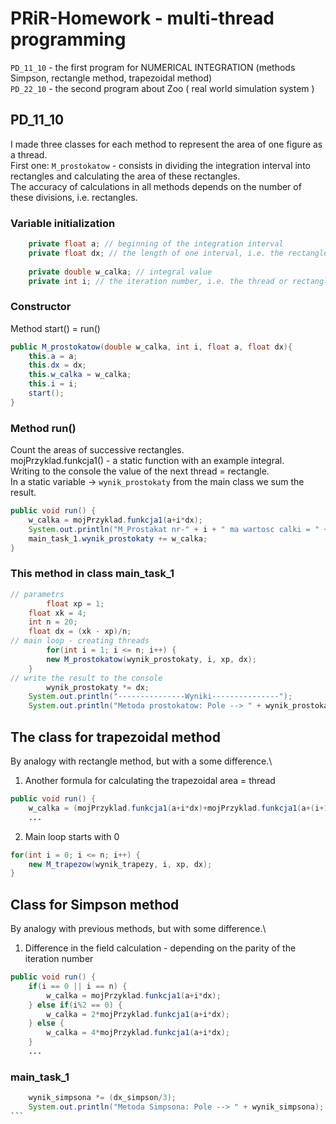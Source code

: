 # PRiR-Homework - multi-thread programming
```PD_11_10``` - the first program for NUMERICAL INTEGRATION (methods Simpson, rectangle method, trapezoidal method) \
```PD_22_10``` - the second program about Zoo ( real world simulation system ) 
## PD_11_10 
I made three classes for each method to represent the area of one figure as a thread.\
First one: ```M_prostokatow``` - consists in dividing the integration interval into rectangles and calculating the area of these rectangles.\
The accuracy of calculations in all methods depends on the number of these divisions, i.e. rectangles.
### Variable initialization
```java
  	private float a; // beginning of the integration interval
	private float dx; // the length of one interval, i.e. the rectangle after the division 
	
	private double w_calka; // integral value
	private int i; // the iteration number, i.e. the thread or rectangle
```
### Constructor
Method start() = run()
```java
public M_prostokatow(double w_calka, int i, float a, float dx){
	this.a = a;
	this.dx = dx;
	this.w_calka = w_calka;
	this.i = i;
	start();
}
```
### Method run()
Count the areas of successive rectangles.\
mojPrzyklad.funkcja1() - a static function with an example integral.\
Writing to the console the value of the next thread = rectangle.\
In a static variable -> ```wynik_prostokaty``` from the main class we sum the result.
```java
public void run() {
	w_calka = mojPrzyklad.funkcja1(a+i*dx);
	System.out.println("M_Prostakat nr-" + i + " ma wartosc calki = " + w_calka);
	main_task_1.wynik_prostokaty += w_calka;
}
```
### This method in class main_task_1
```java
// parametrs
    	float xp = 1;
	float xk = 4;
	int n = 20;
	float dx = (xk - xp)/n;
// main loop - creating threads
    	for(int i = 1; i <= n; i++) {
		new M_prostokatow(wynik_prostokaty, i, xp, dx);
	}
// write the result to the console
    	wynik_prostokaty *= dx;
	System.out.println("---------------Wyniki---------------");
	System.out.println("Metoda prostokatow: Pole --> " + wynik_prostokaty);
```
## The class for trapezoidal method 
By analogy with rectangle method, but with a some difference.\
1) Another formula for calculating the trapezoidal area = thread
```java
public void run() {
	w_calka = (mojPrzyklad.funkcja1(a+i*dx)+mojPrzyklad.funkcja1(a+(i+1)*dx))*dx/2;
	...
```
2) Main loop starts with 0
```java
for(int i = 0; i <= n; i++) {
	new M_trapezow(wynik_trapezy, i, xp, dx);
}
```
## Class for Simpson method
By analogy with previous methods, but with some difference.\
1) Difference in the field calculation - depending on the parity of the iteration number
```java
public void run() {
	if(i == 0 || i == n) {
		w_calka = mojPrzyklad.funkcja1(a+i*dx);
	} else if(i%2 == 0) {
		w_calka = 2*mojPrzyklad.funkcja1(a+i*dx);
	} else {
		w_calka = 4*mojPrzyklad.funkcja1(a+i*dx);
	}
	...
```
### main_task_1
````java
	wynik_simpsona *= (dx_simpson/3);
	System.out.println("Metoda Simpsona: Pole --> " + wynik_simpsona);
```
